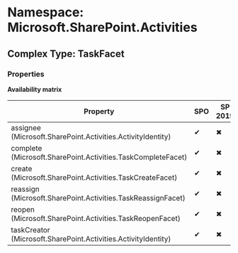 # Namespace: Microsoft.SharePoint.Activities

## Complex Type: TaskFacet

### Properties

**Availability matrix**

Property | SPO | SP 2019 | SP 2016 | SP 2013
----------|-----|---------|---------|--------
assignee (Microsoft.SharePoint.Activities.ActivityIdentity) | ✔ | ✖ | ✖ | ✖
complete (Microsoft.SharePoint.Activities.TaskCompleteFacet) | ✔ | ✖ | ✖ | ✖
create (Microsoft.SharePoint.Activities.TaskCreateFacet) | ✔ | ✖ | ✖ | ✖
reassign (Microsoft.SharePoint.Activities.TaskReassignFacet) | ✔ | ✖ | ✖ | ✖
reopen (Microsoft.SharePoint.Activities.TaskReopenFacet) | ✔ | ✖ | ✖ | ✖
taskCreator (Microsoft.SharePoint.Activities.ActivityIdentity) | ✔ | ✖ | ✖ | ✖
